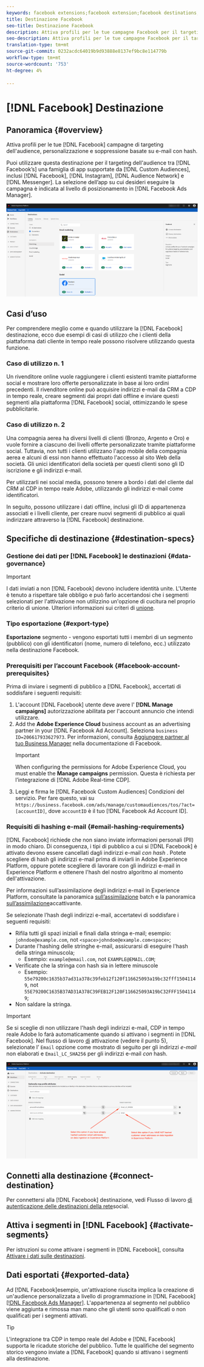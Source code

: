 ```yaml
---
keywords: facebook extensions;facebook extension;facebook destinations;facebook;instagram;messenger;facebook messenger
title: Destinazione Facebook
seo-title: Destinazione Facebook
description: Attiva profili per le tue campagne Facebook per il targeting dell'audience, la personalizzazione e la soppressione basate su e-mail con hash.
seo-description: Attiva profili per le tue campagne Facebook per il targeting dell'audience, la personalizzazione e la soppressione basate su e-mail con hash.
translation-type: tm+mt
source-git-commit: 0232acdc64019b9d93888e8137ef9bc8e114779b
workflow-type: tm+mt
source-wordcount: '753'
ht-degree: 4%

---
```



# [!DNL Facebook] Destinazione

## Panoramica {#overview}

Attiva profili per le tue [!DNL Facebook] campagne di targeting dell&#39;audience, personalizzazione e soppressione basate su e-mail con hash.

Puoi utilizzare questa destinazione per il targeting dell&#39;audience tra [!DNL Facebook’s] una famiglia di app supportate da [!DNL Custom Audiences], inclusi [!DNL Facebook], [!DNL Instagram], [!DNL Audience Network] e [!DNL Messenger]. La selezione dell’app su cui desideri eseguire la campagna è indicata al livello di posizionamento in [!DNL Facebook Ads Manager].

![Destinazione Facebook nell’interfaccia CDP in tempo reale](/help/rtcdp/destinations/assets/facebook-destination.png)


## Casi d’uso

Per comprendere meglio come e quando utilizzare la [!DNL Facebook] destinazione, ecco due esempi di casi di utilizzo che i clienti della piattaforma dati cliente in tempo reale possono risolvere utilizzando questa funzione.


### Caso di utilizzo n. 1


Un rivenditore online vuole raggiungere i clienti esistenti tramite piattaforme social e mostrare loro offerte personalizzate in base ai loro ordini precedenti. Il rivenditore online può acquisire indirizzi e-mail da CRM a  CDP in tempo reale, creare segmenti dai propri dati offline e inviare questi segmenti alla piattaforma [!DNL Facebook] social, ottimizzando le spese pubblicitarie.


### Caso di utilizzo n. 2


Una compagnia aerea ha diversi livelli di clienti (Bronzo, Argento e Oro) e vuole fornire a ciascuno dei livelli offerte personalizzate tramite piattaforme social. Tuttavia, non tutti i clienti utilizzano l&#39;app mobile della compagnia aerea e alcuni di essi non hanno effettuato l&#39;accesso al sito Web della società. Gli unici identificatori della società per questi clienti sono gli ID iscrizione e gli indirizzi e-mail.

Per utilizzarli nei social media, possono tenere a bordo i dati del cliente dal CRM al CDP in tempo reale  Adobe, utilizzando gli indirizzi e-mail come identificatori.

In seguito, possono utilizzare i dati offline, inclusi gli ID di appartenenza associati e i livelli cliente, per creare nuovi segmenti di pubblico ai quali indirizzare attraverso la [!DNL Facebook] destinazione.

## Specifiche di destinazione {#destination-specs}

### Gestione dei dati per [!DNL Facebook] le destinazioni {#data-governance}

>[!IMPORTANT]
>
>I dati inviati a non [!DNL Facebook] devono includere identità unite. L&#39;Utente è tenuto a rispettare tale obbligo e può farlo accertandosi che i segmenti selezionati per l&#39;attivazione non utilizzino un&#39;opzione di cucitura nel proprio criterio di unione. Ulteriori informazioni sui criteri di [unione](/help/profile/ui/merge-policies.md).

### Tipo esportazione {#export-type}

**Esportazione** segmento - vengono esportati tutti i membri di un segmento (pubblico) con gli identificatori (nome, numero di telefono, ecc.) utilizzato nella destinazione Facebook.

### Prerequisiti per l’account Facebook {#facebook-account-prerequisites}

Prima di inviare i segmenti di pubblico a [!DNL Facebook], accertati di soddisfare i seguenti requisiti:

1. L&#39;account [!DNL Facebook] utente deve avere l&#39; **[!DNL Manage campaigns]** autorizzazione abilitata per l&#39;account annuncio che intendi utilizzare.
2. Add the **Adobe Experience Cloud** business account as an advertising partner in your [!DNL Facebook Ad Account]. Seleziona `business ID=206617933627973`. Per informazioni, consulta [Aggiungere partner al tuo Business Manager](https://www.facebook.com/business/help/1717412048538897) nella documentazione di Facebook.
   >[!IMPORTANT]
   >
   > When configuring the permissions for Adobe Experience Cloud, you must enable the **Manage campaigns** permission. Questa è richiesta per l’integrazione di [!DNL Adobe Real-time CDP].
3. Leggi e firma le [!DNL Facebook Custom Audiences] Condizioni del servizio. Per fare questo, vai su `https://business.facebook.com/ads/manage/customaudiences/tos/?act=[accountID]`, dove `accountID` è il tuo [!DNL Facebook Ad Account ID].

### Requisiti di hashing e-mail {#email-hashing-requirements}

[!DNL Facebook] richiede che non siano inviate informazioni personali (PII) in modo chiaro. Di conseguenza, i tipi di pubblico a cui si [!DNL Facebook] è attivato devono essere cancellati dagli indirizzi e-mail *con hash* . Potete scegliere di hash gli indirizzi e-mail prima di inviarli in Adobe Experience Platform, oppure potete scegliere di lavorare con gli indirizzi e-mail in  Experience Platform e ottenere l&#39;hash del nostro algoritmo al momento dell&#39;attivazione.

Per informazioni sull’assimilazione degli indirizzi e-mail in  Experience Platform, consultate la panoramica [sull’assimilazione](/help/ingestion/batch-ingestion/overview.md) batch e la panoramica [sull’assimilazione](/help/ingestion/streaming-ingestion/overview.md)accattivante.

Se selezionate l’hash degli indirizzi e-mail, accertatevi di soddisfare i seguenti requisiti:

* Rifila tutti gli spazi iniziali e finali dalla stringa e-mail; esempio: `johndoe@example.com`, not `<space>johndoe@example.com<space>`;
* Durante l&#39;hashing delle stringhe e-mail, assicurarsi di eseguire l&#39;hash della stringa minuscola;
   * Esempio: `example@email.com`, not `EXAMPLE@EMAIL.COM`;
* Verificate che la stringa con hash sia in lettere minuscole
   * Esempio: `55e79200c1635b37ad31a378c39feb12f120f116625093a19bc32fff15041149`, not `55E79200C1635B37AD31A378C39FEB12F120F116625093A19bC32FFF15041149`;
* Non saldare la stringa.


>[!IMPORTANT]
>
>Se si sceglie di non utilizzare l&#39;hash degli indirizzi e-mail,  CDP in tempo reale Adobe lo farà automaticamente quando si attivano i segmenti in [!DNL Facebook]. Nel flusso di lavoro [di](/help/rtcdp/destinations/activate-destinations.md#activate-data) attivazione (vedere il punto 5), selezionate l’ `Email` opzione come mostrato di seguito per gli indirizzi *e-mail* non elaborati e `Email_LC_SHA256` per gli indirizzi e-mail *con* hash.


![Hashing all&#39;attivazione](/help/rtcdp/destinations/assets/identity-mapping.png)

## Connetti alla destinazione {#connect-destination}

Per connettersi alla [!DNL Facebook] destinazione, vedi Flusso di lavoro [di autenticazione delle destinazioni della rete](/help/rtcdp/destinations/social-network-destinations-workflow.md)social.


## Attiva i segmenti in [!DNL Facebook] {#activate-segments}

Per istruzioni su come attivare i segmenti in [!DNL Facebook], consulta [Attivare i dati sulle destinazioni](/help/rtcdp/destinations/activate-destinations.md).

## Dati esportati {#exported-data}

Ad [!DNL Facebook]esempio, un&#39;attivazione riuscita implica la creazione di un&#39;audience personalizzata a livello di programmazione in [!DNL Facebook] [[!DNL Facebook Ads Manager]](https://www.facebook.com/adsmanager/manage/). L&#39;appartenenza al segmento nel pubblico viene aggiunta e rimossa man mano che gli utenti sono qualificati o non qualificati per i segmenti attivati.

>[!TIP]
>
>L&#39;integrazione tra  CDP in tempo reale del Adobe e [!DNL Facebook] supporta le ricadute storiche del pubblico. Tutte le qualifiche del segmento storico vengono inviate a [!DNL Facebook] quando si attivano i segmenti alla destinazione.